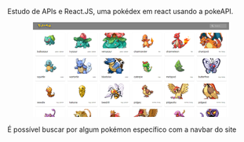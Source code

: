 Estudo de APIs e React.JS, uma pokédex em react usando a pokeAPI.
  
<div align="center">
    <img src="./public/assets/Screenshot_1.png" width="400px"</img> 
</div>

É possível buscar por algum pokémon específico com a navbar do site
